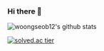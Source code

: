### Hi there 👋

![woongseob12's github stats](https://github-readme-stats.vercel.app/api?username=woongseob12&show_icons=true)

[![solved.ac tier](http://mazassumnida.wtf/api/generate_badge?boj=woongseob12)](https://solved.ac/woongseob12)

<!--
**woongseob12/woongseob12** is a ✨ _special_ ✨ repository because its `README.md` (this file) appears on your GitHub profile.

Here are some ideas to get you started:

- 🔭 I’m currently working on ...
- 🌱 I’m currently learning ...
- 👯 I’m looking to collaborate on ...
- 🤔 I’m looking for help with ...
- 💬 Ask me about ...
- 📫 How to reach me: ...
- 😄 Pronouns: ...
- ⚡ Fun fact: ...
-->

